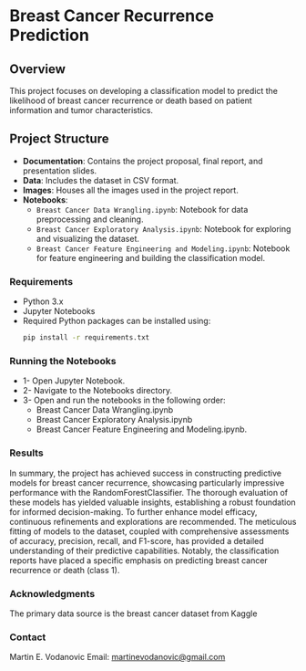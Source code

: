 # Breast Cancer Recurrence Prediction

## Overview
This project focuses on developing a classification model to predict the likelihood of breast cancer recurrence or death based on patient information and tumor characteristics.

## Project Structure

- **Documentation**: Contains the project proposal, final report, and presentation slides.
- **Data**: Includes the dataset in CSV format.
- **Images**: Houses all the images used in the project report.
- **Notebooks**:
  - `Breast Cancer Data Wrangling.ipynb`: Notebook for data preprocessing and cleaning.
  - `Breast Cancer Exploratory Analysis.ipynb`: Notebook for exploring and visualizing the dataset.
  - `Breast Cancer Feature Engineering and Modeling.ipynb`: Notebook for feature engineering and building the classification model.

### Requirements
- Python 3.x
- Jupyter Notebooks
- Required Python packages can be installed using:
  ```bash
  pip install -r requirements.txt

### Running the Notebooks
- 1-	Open Jupyter Notebook.
- 2-	Navigate to the Notebooks directory.
- 3-	Open and run the notebooks in the following order:
    * Breast Cancer Data Wrangling.ipynb
    * Breast Cancer Exploratory Analysis.ipynb
    * Breast Cancer Feature Engineering and Modeling.ipynb.
      
### Results
In summary, the project has achieved success in constructing predictive models for breast cancer recurrence, showcasing particularly impressive performance with the RandomForestClassifier. The thorough evaluation of these models has yielded valuable insights, establishing a robust foundation for informed decision-making. To further enhance model efficacy, continuous refinements and explorations are recommended. The meticulous fitting of models to the dataset, coupled with comprehensive assessments of accuracy, precision, recall, and F1-score, has provided a detailed understanding of their predictive capabilities. Notably, the classification reports have placed a specific emphasis on predicting breast cancer recurrence or death (class 1).

### Acknowledgments
The primary data source is the breast cancer dataset from Kaggle

### Contact
Martin E. Vodanovic
Email: martinevodanovic@gmail.com

